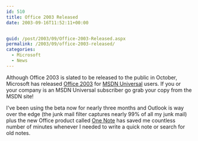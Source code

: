 ```yaml
---
id: 510
title: Office 2003 Released
date: 2003-09-16T11:52:11+00:00


guid: /post/2003/09/Office-2003-Released.aspx
permalink: /2003/09/office-2003-released/
categories:
  - Microsoft
  - News
---
```

<body xmlns="http://www.w3.org/1999/xhtml">
    <p>
        Although Office 2003 is slated to be released to the public in October, Microsoft
        has released <a href="http://www.microsoft.com/office">Office 2003</a> for <a href="http://msdn.microsoft.com/subscriptions/overview/default.asp">MSDN
        Universal</a> users. If you or your company is an MSDN Universal subscriber go grab
        your copy from the MSDN site!
    </p>
    <p>
        I've been using the beta now for nearly three months and Outlook is way over the edge
        (the junk mail filter captures nearly 99% of all my junk mail) plus the new Office
        product called <a href="http://www.microsoft.com/office/preview/onenote/default.asp">One
        Note</a> has saved me countless number of minutes whenever I needed to write a quick
        note or search for old notes.
    </p>
</body>